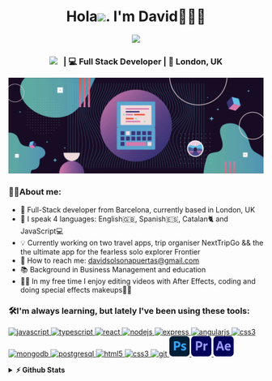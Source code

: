 <div align="center">
   <h1>Hola<img src="https://media.giphy.com/media/hvRJCLFzcasrR4ia7z/giphy.gif" width="25px">. I'm David🧑🏼‍💻 </h1>

   <img src="https://pronoun.cyou/x/y?subject=He&object=They&height=20"> 
<h3>
   <a href="https://www.linkedin.com/in/davidsolsonapuertas/"><img height="30" src="https://cdn4.iconfinder.com/data/icons/social-messaging-ui-color-shapes-2-free/128/social-linkedin-circle-512.png"></a>&nbsp;&nbsp; | 💻 Full Stack Developer | 📍 London, UK</h3>
</div>
   <img src="./assets/image.gif">

### 🙋🏼‍About me:

- 📍 Full-Stack developer from Barcelona, currently based in London, UK
- 💬 I speak 4 languages: English🇬🇧, Spanish🇪🇸, Catalan🐈 and JavaScript💻
- 💡 Currently working on two travel apps, trip organiser NextTripGo && the the ultimate app for the fearless solo explorer Frontier
- 📩 How to reach me: davidsolsonapuertas@gmail.com
- 📚 Background in Business Management and education
- 🙋🏼 In my free time I enjoy editing videos with After Effects, coding and doing special effects makeups🧟‍♀️

### 🛠I'm always learning, but lately I've been using these tools:

<p align="left"> 
   <a href="https://developer.mozilla.org/en-US/docs/Web/JavaScript" target="_blank"> <img src="https://icongr.am/devicon/javascript-original.svg?size=128&color=currentColor" alt="javascript" width="40" height="40"/> </a> 
   <a href="https://icongr.am/devicon/typescript-original.svg?size=128&color=currentColor" target="_blank"> <img src="https://icongr.am/devicon/typescript-original.svg?size=128&color=currentColor" alt="typescript" width="40" height="40"/> </a> 
  <a href="https://reactjs.org/" target="_blank"> <img src="https://icongr.am/devicon/react-original.svg?size=128&color=currentColor" alt="react" width="40" height="40"/> </a> 
    <a href="https://nodejs.org" target="_blank"> <img src="https://icongr.am/devicon/nodejs-original-wordmark.svg?size=128&color=currentColor" alt="nodejs" width="40" height="40"/> </a> 
    <a href="https://expressjs.com" target="_blank"> <img src="https://icongr.am/devicon/express-original-wordmark.svg?size=128&color=currentColor" alt="express" width="40" height="40"/> </a> 
  <a href="https://angular.io" target="_blank"> <img src="https://icongr.am/devicon/angularjs-original.svg?size=128&color=currentColor" alt="angularjs" width="40" height="40"/> </a> 
   <a href="https://graphql.github.io/" target="_blank"> <img src="https://user-images.githubusercontent.com/25126281/102015838-d4678280-3d55-11eb-81d2-cd2a79ea3a82.png" alt="css3" width="40" height="40"/> </a> 
  <a href="https://www.mongodb.com/" target="_blank"> <img src="https://icongr.am/devicon/mongodb-original-wordmark.svg?size=128&color=currentColor" alt="mongodb" width="40" height="40"/> </a> 
  <a href="https://www.postgresql.org" target="_blank"> <img src="https://icongr.am/devicon/postgresql-original-wordmark.svg?size=128&color=currentColor" alt="postgresql" width="40" height="40"/> </a>  
     <a href="https://www.w3.org/html/" target="_blank"> <img src="https://icongr.am/devicon/html5-original-wordmark.svg?size=128&color=currentColor" alt="html5" width="40" height="40"/> </a> 
  <a href="https://www.w3schools.com/css/" target="_blank"> <img src="https://icongr.am/devicon/css3-original-wordmark.svg?size=128&color=currentColor" alt="css3" width="40" height="40"/> </a> 
  <a href="https://git-scm.com/" target="_blank"> <img src="https://icongr.am/devicon/git-original.svg?size=128&color=currentColor" alt="git" width="40" height="40"/> </a> 
  <a href="https://www.photoshop.com/en" target="_blank"> <img src="./assets/photoshop.png" alt="Photoshop" width="40" height="40"/> </a> 
  <a href="https://www.adobe.com/uk/products/premiere.html" target="_blank"> <img src="./assets/premiere.png" alt="Premiere Pro" width="40" height="40"/> </a> 
  <a href="https://www.adobe.com/uk/products/aftereffects.html" target="_blank"> <img src="./assets/ae.png" alt="After Effects" width="40" height="40"/> </a> 
</p>

<details>	
  <summary><b>⚡ Github Stats</b></summary>

<img height="180em" src="https://github-readme-stats.vercel.app/api?username=davidsolsonapuertas&show_icons=true&hide_border=true&&count_private=true&include_all_commits=true" />
<img height="180em" src="https://github-readme-stats.vercel.app/api/top-langs/?username=davidsolsonapuertas&exclude_repo=KNN-Image-Classification&show_icons=true&hide_border=true&layout=compact&langs_count=8"/>
</details>
